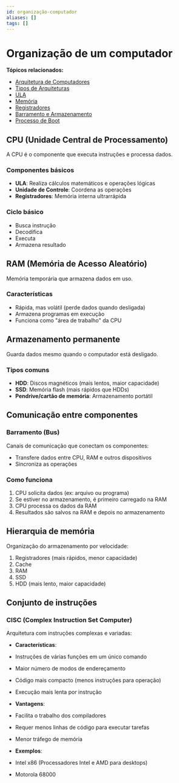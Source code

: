 ```yaml
---
id: organização-computador
aliases: []
tags: []
---
```


# Organização de um computador

**Tópicos relacionados:**
- [Arquitetura de Computadores](arquitetura-computadores.md)
- [Tipos de Arquiteturas](arquiteturas.md)
- [ULA](../cpu/ula.md)
- [Memória](../cpu/memoria.md)
- [Registradores](../cpu/registradores.md)
- [Barramento e Armazenamento](../cpu/barramento-armazenamento.md)
- [Processo de Boot](../cpu/processo-boot.md)

## CPU (Unidade Central de Processamento)

A CPU é o componente que executa instruções e processa dados.


### Componentes básicos

- **ULA**: Realiza cálculos matemáticos e operações lógicas
- **Unidade de Controle**: Coordena as operações
- **Registradores**: Memória interna ultrarrápida


### Ciclo básico

- Busca instrução
- Decodifica 
- Executa
- Armazena resultado


## RAM (Memória de Acesso Aleatório)

Memória temporária que armazena dados em uso.


### Características

- Rápida, mas volátil (perde dados quando desligada)
- Armazena programas em execução
- Funciona como "área de trabalho" da CPU


## Armazenamento permanente

Guarda dados mesmo quando o computador está desligado.


### Tipos comuns

- **HDD**: Discos magnéticos (mais lentos, maior capacidade)
- **SSD**: Memória flash (mais rápidos que HDDs)
- **Pendrive/cartão de memória**: Armazenamento portátil


## Comunicação entre componentes

### Barramento (Bus)

Canais de comunicação que conectam os componentes:
- Transfere dados entre CPU, RAM e outros dispositivos
- Sincroniza as operações


### Como funciona

1. CPU solicita dados (ex: arquivo ou programa)
2. Se estiver no armazenamento, é primeiro carregado na RAM
3. CPU processa os dados da RAM
4. Resultados são salvos na RAM e depois no armazenamento


## Hierarquia de memória

Organização do armazenamento por velocidade:

1. Registradores (mais rápidos, menor capacidade)
2. Cache 
3. RAM
4. SSD
5. HDD (mais lento, maior capacidade)


## Conjunto de instruções

### CISC (Complex Instruction Set Computer)

Arquitetura com instruções complexas e variadas:

- **Características**:
- Instruções de várias funções em um único comando
- Maior número de modos de endereçamento
- Código mais compacto (menos instruções para operação)
- Execução mais lenta por instrução
  
- **Vantagens**:
- Facilita o trabalho dos compiladores
- Requer menos linhas de código para executar tarefas
- Menor tráfego de memória

- **Exemplos**:
- Intel x86 (Processadores Intel e AMD para desktops)
- Motorola 68000
